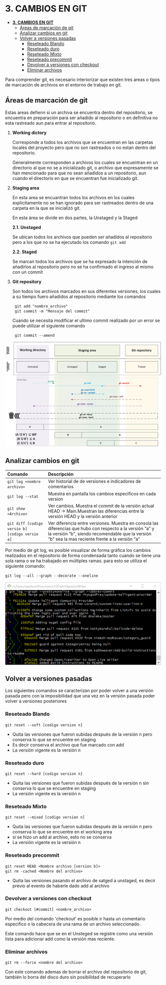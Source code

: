 # **3. CAMBIOS EN GIT**

- [**3. CAMBIOS EN GIT**](#3-cambios-en-git)
  - [Areas de marcación de git](#areas-de-marcación-de-git)
  - [Analizar cambios en git](#analizar-cambios-en-git)
  - [Volver a versiones pasadas](#volver-a-versiones-pasadas)
    - [Reseteado Blando](#reseteado-blando)
    - [Reseteado duro](#reseteado-duro)
    - [Reseteado Mixto](#reseteado-mixto)
    - [Reseteado precommit](#reseteado-precommit)
    - [Devolver a versiones con checkout](#devolver-a-versiones-con-checkout)
    - [Eliminar archivos](#eliminar-archivos)


Para comprender git, es necesario interiorizar que existen tres areas o tipos de marcación de archivos en el entorno de trabajo en git.

## Áreas de marcación de git

Estas areas defienn si un archiva se encuentra dentro del repositorio, se encuentra en preparación para ser añadido al repositorio o en definitiva no esta rastreado aun para entrar al repositorio.

1. **Working dictory**
    
   Corresponde a todos los archivos que se encuentran en las carpetas locales del proyecto pero que no son rastreados o no estan dentro del repositorio.

   Generalmente corresponden a archivos los cuales se encuentran en un directorio al que no se a inicializado git, o archivo que expresamente se han mencionado para que no sean añadidos a un repositorio, aun cuando el directorio en que se encuentran fue inicializado git.

2. **Staging area**

   En esta area se encuantran todos los archivos en los cuales explicitamente no se han ignorado para ser rastreados dentro de una carpeta en la que se inicializó git.

   En esta área se divide en dos partes, la Unstaged y la Staged
   
    **2.1. Unstaged**

    Se ubican todos los archivos que pueden ser añadidos al repositorio pero a los que no se ha ejecutado los comando `git add`

    **2.2. Staged**

    Se marcan todos los archivos que se ha expresado la intención de añadirlos al repositorio pero no se ha confirmado el ingreso al mismo con un commit
    
3. **Git repository**

   Son todos los archivos marcados en sus diferentes versiones, los cuales a su tiempo fuero añadidos al repositorio mediante los comandos

        git add "nombre_archivo"
        git commit -m "Mensaje del commit"

    Cuando se necesita modificar el ultimo commit realizado por un error se puede utilizar el siguiente comando

        git commit --amend

![Esquema de marcacion por areas en GIT](https://github.com/dalejandrohurtadop/NotesSoftware/blob/main/git/picture/Dibujo1.jpg)

## Analizar cambios en git

| Comando                                        | Descripción                                                                                                                                                                                                    |
| :--------------------------------------------- | :------------------------------------------------------------------------------------------------------------------------------------------------------------------------------------------------------------- |
| `git log <nombre archivo>`                      | Ver historial de de versiones e indicadores de comentarios                                                                                                                                                     |
|`git log --stat`|Muestra en pantalla los cambios especificos en cada version |
| `git show <Archivo>`                           | Ver cambios. Muestra el commit de la versión actual HEAD → Main.Muestran las diferencias entre la versión HEAD y la versión anterior                                                                           |
| `git diff [codigo versio b] [codigo versio a]` | Ver diferencia entre versiones. Muestra en consola las diferencias que hubo con respecto a la versión “a” y la versión “b”, siendo recomendable que la versión “b” sea la mas reciente frente a la versión “a” |

Por medio de git log, es posible visualizar de forma gráfica los cambios realizados en el repositorio de forma condensada tanto cuando se tiene una sola rama o se ha trabajado en múltiples ramas. para esto se utiliza el siguiente comando:

    git log --all --graph --decorate --oneline

![Esquema de gráfico con git log](https://github.com/dalejandrohurtadop/NotesSoftware/blob/main/git/picture/git_log.png)

## Volver a versiones pasadas

Los siguientes comandos se caracterizan por poder volver a una versión pasada pero con la imposibilidad que una vez en la versión pasada poder volver a versiones posteriores

### Reseteado Blando

    git reset --soft [codigo version n]

* Quita las versiones que fueron subidas después de la versión  n pero conserva lo que se encuentre en staging
* Es decir conserva el archivo que fue marcado con add
* La versión vigente es la versión n


### Reseteado duro

    git reset --hard [codigo version n]
    
* Quita las versiones que fueron subidas después de la versión  n sin conserva lo que se encuentre en staging
* La versión vigente es la versión n

### Reseteado Mixto

    git reset --mixed [codigo version n]
    
* Quita las versiones que fueron subidas después de la versión  n pero conserva lo que se encuentre en el working area
* si se hizo un add al archivo, esto no se conserva
* La versión vigente es la versión n

### Reseteado precommit

    git reset HEAD <Nombre archivo [version b]>
    git rm -cached <Nombre del archivo>

* Quita las versiones pasando el archivo de satged a unstaged, es decir previo al evento de haberle dado add al archivo


### Devolver a versiones con checkout

    git checkout [#commit] <nombre_archivo>

Por medio del comando 'checkout' es posible ir hasta un comentario especifico o la cabecera de una rama de un archivo seleccionado.

Este comando hace que se en el Unsteged se registre como una versión lista para adicionar add como la versión mas reciente.

### Eliminar archivos

    git rm --force <nombre del archivo>

Con este comando ademas de borrar el archivo del repositorio de git, también lo borra del disco duro sin posibilidad de recuperarlo
